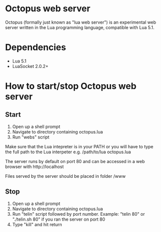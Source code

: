 # Octopus web server

Octopus (formally just known as "lua web server") is an experimental web server
written in the Lua programming language, compatible with Lua 5.1.


# Dependencies

* Lua 5.1
* LuaSocket 2.0.2+


# How to start/stop Octopus web server

## Start

1. Open up a shell prompt
2. Navigate to directory containing octopus.lua
3. Run "webs" script

Make sure that the Lua intepreter is in your PATH
or you will have to type the full path to the Lua interpeter
e.g. /path/to/lua octopus.lua

The server runs by default on port 80 and can be accessed in
a web browser with http://localhost

Files served by the server should be placed in folder /www


## Stop

1. Open up a shell prompt
2. Navigate to directory containing octopus.lua
3. Run "telin" script followed by port number. Example: "telin 80" or
   "./telin.sh 80" if you ran the server on port 80
4. Type "kill" and hit return
